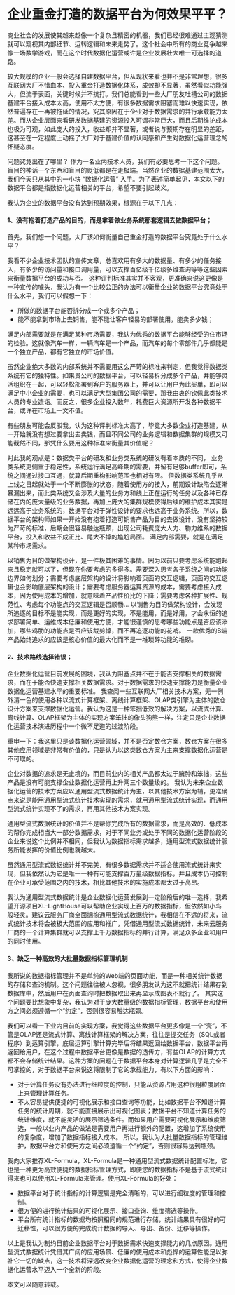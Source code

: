 # 企业重金打造的数据平台为何效果平平？

商业社会的发展使其越来越像一个复杂且精密的机器，我们已经很难通过主观猜测就可以窥视其内部细节、运转逻辑和未来走势了。这个社会中所有的商业竞争越来像一场数学游戏，而在这个时代数据化运营或许是企业发展壮大唯一可选择的道路。

较大规模的企业一般会选择自建数据平台，但从现状来看也并不是非常理想，很多互联网大厂不惜血本、投入重金打造数据化体系，成效却不显著，虽然看似功能强大，但流于表面，关键时候并不抗打。我们总能看到一些大厂朋友吐槽公司的数据基建平台接入成本太高，使用不太方便，有很多数据需求阻塞而难以快速实现，依然普遍存在一再被拖延的情况，究其原因在于企业对于数据需求的并行承载能力太差。而从企业层面来看研发数据基建的资源投入可谓非常巨大，而且后期维护成本也极为可观，如此庞大的投入，收益却并不显著，或者说与预期存在明显的差距，这甚至在一定程度上动摇了大厂对于基建价值的认同感和产生对数据化运营理念的怀疑态度。

问题究竟出在了哪里？ 作为一名业内技术人员，我们有必要思考一下这个问题。盲目的神话一个东西和盲目的贬低都是在走极端。当然企业的数据基建范围太大，我们今天只从其中的一小块 “数据化运营” 入手。为了表述简单起见，本文以下的数据平台都是指数据化运营相关的平台，希望不要引起歧义。

我认为企业的数据平台没有达到预期效果，根源在于以下几点：

#### 1、没有抱着打造产品的目的，而是拿着做业务系统那套逻辑去做数据平台；

首先，我们想一个问题，大厂该如何衡量自己重金打造的数据平台究竟处于什么水平？

我看不少企业技术团队的宣传文章，总喜欢用有多大的数据量、有多少的任务接入，有多少的访问量和接口调用量，可以支撑百亿级千亿级多维查询等等这些因素来衡量数据平台的成功与否。
这种评判标准其实并不客观，更准确来说这更像是一种宣传的噱头，我认为有一个比较公正的办法可以衡量企业的数据平台究竟处于什么水平，我们可以假想一下：
- 所做的数据平台能否拆分成一个或多个产品；
- 能不能拿到市场上去销售，能不能让客户轻易的部署使用，能卖多少钱；

满足内部需要就是在满足某种市场需要，我认为优秀的数据平台能够经受的住市场的检验。这就像汽车一样，一辆汽车是一个产品，而汽车的每个零部件几乎都能是一个独立产品，都有它独立的市场价值。
  
虽然企业绝大多数的内部系统并不需要用这么严苛的标准来判定，但我觉得数据类系统有它的独特性。如果贵公司的数据平台，可以轻易拆分成多个产品，并能够灵活组织在一起，可以轻松部署到客户的服务器上，并可以让用户为此买单，即可以满足中小企业的需要，也可以满足大型集团公司的需要，那我由衷的钦佩此类技术人员的专业造诣。而反之，很多企业投入数年，耗费巨大资源所开发各种数据平台，或许在市场上一文不值。

有些朋友可能会反驳我，认为这种评判标准太高了，毕竟大多数企业打造基建，从一开始就没有想过要拿出去卖钱，而且不同公司的业务逻辑和数据集群的规模又可能截然不同，那凭什么要用这种标准来衡量其价值呢？

对此我的观点是：数据类平台的研发和业务类系统的研发有着本质的不同，
业务类系统更侧重于稳定性，系统运行满足高峰期的需要，并留有足够buffer即可，系统之间通过接口互通，就算后期重构影响范围也相对有限。
但数据类系统几乎从上线之日起就处于一个不断膨胀的状态，随着使用方的接入，前期设计缺陷会逐渐暴漏出来，而此类系统又会涉及大量的业务方和线上正在运行的任务以及各种已存储在内的庞大量级的业务数据，再加上庞大的集群规模使得后续的维护成本其实是远远高于业务系统的，数据平台对于弹性设计的要求也远高于业务系统。所以，数据平台的架构师如果一开始没有抱着打造可销售产品为目的去做设计，没有坚持较为严苛的标准，后期会很容易触达瓶颈，出现公司耗费庞大人力、物力维系的数据平台，投入和收益不成正比、尾大不掉的尴尬局面。
满足内部需要，就是在满足某种市场需求。

以销售为目的做架构设计，是一件极其困难的事情。因为以前只要考虑系统能跑起来且稳定就可以了，但现在你要考虑的多得多。需要深入思考各子系统之间的功能边界如何划分；需要考虑底层架构的设计将影响着页面的交互逻辑，页面的交互逻辑也会影响底层架构的设计；需要考虑服务器运算资源的成本，需要考虑接入成本，因为使用成本的增加，就意味着产品性价比的下降；需要考虑各种扩展性、规范性、考虑每个功能点的交互逻辑是否顺畅...
以销售为目的做架构设计，会发现所追逐的目标不是能实现，而是更好的实现，不是能用，而是好用，才会永恒的追求部署简单、运维成本低廉和使用方便，才能很谨慎的思考哪些功能点是否应该添加，哪些鸡肋的功能点是否应该裁剪掉，而不再追逐功能的花哨。
一款优秀的B端产品始终追求的应该是核心价值的最大化而不是一堆琐碎功能的堆砌。

#### 2、技术路线选择错误；

企业数据化运营目前发展的困境，我认为阻塞点并不在于能否支撑相关的数据需求，而在于能否快速支撑相关数据需求。对于数据需求的快速支撑能力是衡量企业数据化运营基建水平的重要标准。
我查阅一些互联网大厂相关技术方案，无一例外清一色的使用各种以流式计算框架、离线计算框架、OLAP类引擎为主体的数仓设计方案来支撑数据化运营。我认为这是一种笨拙低效的解决方案，以流式计算、离线计算、OLAP框架为主体的实现方案笨拙的像头狗熊一样，注定只是企业数据化运营技术演进历程中一个微不足道的过渡阶段。

重申一下：我这里只是谈数据化运营领域，并不是否定数仓方案，数仓方案在很多其他应用领域是非常有价值的，只是认为以这类数仓方案为主来支撑数据化运营是不可取的。

企业对数据的追求是无止境的，而目前业内的相关产品都太过于臃肿和笨拙，这些产品是没有可能支撑企业数据化运营再上升两三个数量级的。
我认为未来企业数据化运营的技术方案应以通用型流式数据统计为主，以其他技术方案为辅，更准确点来说是能用通用型流式统计技术实现的需求，就用通用型流式统计实现，而通用型流式统计实现不了的需求，再用其他技术方案实现。

通用型流式数据统计的价值并不是帮你完成所有的数据需求，而是高效的、低成本的帮你完成相当大一部分数据需求，对于不同业务或处于不同的数据化运营阶段的企业来说这个比例并不相同，但我认为数据指标需求越多，通用型流式数据统计服务所能发挥的价值比例也就越大。

虽然通用型流式数据统计并不完美，有很多数据需求并不适合使用流式统计来实现，但我依然认为它是唯一一种有可能支撑百万量级数据指标，并且成本仍可控制在企业可承受范围之内的技术，相比其他技术的实施成本都太过于高昂。

我认为通用型流式数据统计是企业数据化运营发展到一定阶段后的唯一选择，我希望开源项目XL-LightHouse可以帮助企业实现上百万的数据指标，但依然如小鸟般轻灵。建议云服务厂商全面拥抱通用型流式数据统计，我相信在不远的将来，流式统计技术将会被极大范围的应用和推广，凭借通用型流式数据统计，未来云服务厂商的一个计算集群就可以支撑上千万数据指标的并行计算，满足众多企业和用户的同时使用。

#### 3、缺乏一种高效的大批量数据指标管理机制

我所说的数据指标管理并不是单纯的Web端的页面功能，而是一种相关统计数据的存储和查询机制。这个问题往往被人忽视，很多朋友认为这不就把统计结果存到数据库中，然后用户在页面查询时把数据取出来再显示成图表不就行了。
其实这个问题要比想象中复杂，我认为对于庞大数量级的数据指标管理，数据平台和使用方之间必须遵循一个“约定”，否则很容易触达瓶颈。

我们可以看一下业内目前的实现方案，我觉得这些数据平台更多像是一个“壳”，不管是OLAP还是流式计算、离线计算框架的解决方案，往往是提交任务（SQL或者程序）到运算引擎，底层运算引擎计算完毕后将结果返回给数据平台，数据平台再返回给用户，在这个过程中数据平台更像是数据的透传方，有些OLAP的计算方式都不会存储统计结果。这种方案的问题在于数据平台本身对计算逻辑几乎是完全不可掌控的，对于数据平台来说这将限制了它的承载能力，有以下方面的影响：
- 对于计算任务没有办法进行细粒度的控制，只能从资源占用这种很粗粒度层面上来管理计算任务。
- 不太容易提供便捷的可视化展示和接口查询等功能，比如数据平台不知道计算任务的统计周期，就不能直接展示出可视化图表；数据平台不知道计算任务的统计维度，就不能灵活的展示筛选条件。而如果用户需要可视化展示和维度筛选，一般以业内产品的做法是需要用户再进行额外的配置，这增加了系统使用的复杂度，增加了数据指标接入成本。
  所以，我认为大批量数据指标的管理维护，数据平台方和使用方之间必须遵循一个“约定”，否则很容易达到瓶颈。

我向大家推荐XL-Formula，XL-Formula是一种通用型流式数据统计配置标准，它也是一种更为高效便捷的数据指标管理方式，即便您的数据指标不是基于流式统计得来也可以使用XL-Formula来管理。使用XL-Formula的好处：
- 数据平台对于统计指标的计算逻辑是完全清晰的，可以进行细粒度的管理和控制。
- 很方便的进行统计结果的可视化展示、接口查询、维度筛选等操作。
- 平台所有统计指标的数据均按照相同的规范进行存储，统计结果具有很好的可迁移性，可以很方便的完成统计数据的导入、导出、备份、迁移等操作。

以上是我认为制约目前企业数据平台对于数据需求快速支撑能力的几点原因。通用型流式数据统计凭借其广阔的应用场景、低廉的使用成本和彪悍的运算性能足以弥补它一切的缺点，这一技术将深远改变企业数据化运营的理念和方式，使得企业数据化运营水平迈入一个全新的阶段。

本文可以随意转载。